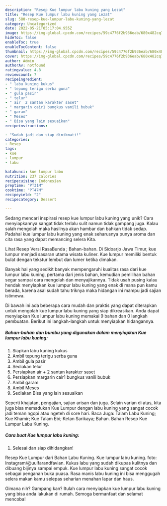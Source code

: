 ```yaml
---
description: "Resep Kue lumpur labu kuning yang Lezat"
title: "Resep Kue lumpur labu kuning yang Lezat"
slug: 580-resep-kue-lumpur-labu-kuning-yang-lezat
category: Uncategorized
date: 2022-05-21T05:17:04.955Z
image: https://img-global.cpcdn.com/recipes/59c4776f2b936eab/680x482cq70/kue-lumpur-labu-kuning-foto-resep-utama.jpg
hideToc: false
enableToc: true
enableTocContent: false
thumbnail: https://img-global.cpcdn.com/recipes/59c4776f2b936eab/680x482cq70/kue-lumpur-labu-kuning-foto-resep-utama.jpg
cover: https://img-global.cpcdn.com/recipes/59c4776f2b936eab/680x482cq70/kue-lumpur-labu-kuning-foto-resep-utama.jpg
author: Admin
authorAv: notfound
ratingvalue: 4.8
reviewcount: 7
recipeingredient:
- " labu kuning kukus"
- " tepung terigu serba guna"
- " gula pasir"
- " telur"
- " air  2 santan karakter saset"
- " margarin cair1 bungkus vanili bubuk"
- " garam"
- " Meses"
- " Bisa yang lain sesuaikan"
recipeinstructions:

- "Sudah jadi dan siap dinikmati!"
categories:
- Resep
tags:
- kue
- lumpur
- labu

katakunci: kue lumpur labu 
nutrition: 237 calories
recipecuisine: Indonesian
preptime: "PT31M"
cooktime: "PT47M"
recipeyield: "2"
recipecategory: Dessert

---
```





Sedang mencari inspirasi resep kue lumpur labu kuning yang unik? Cara menyiapkannya sangat tidak terlalu sulit namun tidak gampang juga. Kalau salah mengolah maka hasilnya akan hambar dan bahkan tidak sedap. Padahal kue lumpur labu kuning yang enak seharusnya punya aroma dan cita rasa yang dapat memancing selera Kita.





Lihat Resep Versi RasaBunda ; Bahan-bahan. Di Sidoarjo Jawa Timur, kue lumpur menjadi sasaran utama wisata kuliner. Kue lumpur memiliki bentuk bulat dengan tekstur lembut dan lumer ketika dimakan.

Banyak hal yang sedikit banyak mempengaruhi kualitas rasa dari kue lumpur labu kuning, pertama dari jenis bahan, kemudian pemilihan bahan segar sampai cara mengolah dan menyajikannya. Tidak usah pusing kalau hendak menyiapkan kue lumpur labu kuning yang enak di mana pun kamu berada, karena asal sudah tahu triknya maka hidangan ini mampu jadi sajian istimewa.






Di bawah ini ada beberapa cara mudah dan praktis yang dapat diterapkan untuk mengolah kue lumpur labu kuning yang siap dikreasikan. Anda dapat menyiapkan Kue lumpur labu kuning memakai 9 bahan dan 0 langkah pembuatan. Berikut ini langkah-langkah untuk menyiapkan hidangannya.

<!--inarticleads1-->

##### Bahan-bahan dan bumbu yang digunakan dalam menyiapkan Kue lumpur labu kuning:

1. Siapkan  labu kuning kukus
1. Ambil  tepung terigu serba guna
1. Ambil  gula pasir
1. Sediakan  telur
1. Persiapkan  air + 2 santan karakter saset
1. Persiapkan  margarin cair1 bungkus vanili bubuk
1. Ambil  garam
1. Ambil  Meses
1. Sediakan  Bisa yang lain sesuaikan


Seperti khajatan, pengajian, sajian arisan dan juga. Selain varian di atas, kita juga bisa memadukan Kue Lumpur dengan labu kuning yang sangat cocok jadi teman ngopi atau ngeteh di sore hari. Baca Juga: Talam Labu Kuning; Kue Khamir; Kue Talam Ebi; Ketan Sarikaya; Bahan. Bahan Resep Kue Lumpur Labu Kuning. 

<!--inarticleads2-->

##### Cara buat Kue lumpur labu kuning:


1. Selesai dan siap dihidangkan!

Resep Kue Lumpur dari Bahan Labu Kuning. Kue lumpur labu kuning. foto: Instagram/@uulfarandfavian. Kukus labu yang sudah dikupas kulitnya dan dibuang bijinya sampai empuk. Kue lumpur labu kuning sangat cocok sebagai penganan buka puasa. Rasa manis labu kuning ini bisa menggugah selera makan kamu selepas seharian menahan lapar dan haus. 

Gimana nih? Gampang kan? Itulah cara menyiapkan kue lumpur labu kuning yang bisa anda lakukan di rumah. Semoga bermanfaat dan selamat mencoba!
